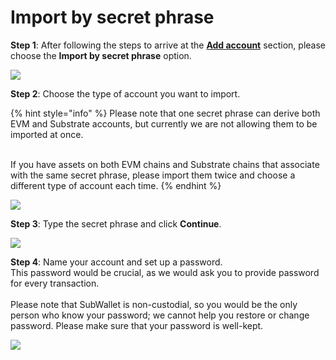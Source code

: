 # Import by secret phrase

**Step 1**: After following the steps to arrive at the [**Add account**](../create-a-new-account/if-you-already-have-an-account-with-subwallet.md) section, please choose the **Import by secret phrase** option.

![](<../../.gitbook/assets/image (98).png>)

**Step 2**: Choose the type of account you want to import.

{% hint style="info" %}
Please note that one secret phrase can derive both EVM and Substrate accounts, but currently we are not allowing them to be imported at once.&#x20;

\
If you have assets on both EVM chains and Substrate chains that associate with the same secret phrase, please import them twice and choose a different type of account each time.&#x20;
{% endhint %}

![](<../../.gitbook/assets/image (123).png>)

**Step 3**: Type the secret phrase and click **Continue**.

![](<../../.gitbook/assets/image (79).png>)

**Step 4**: Name your account and set up a password.\
This password would be crucial, as we would ask you to provide password for every transaction. \
\
Please note that SubWallet is non-custodial, so you would be the only person who know your password; we cannot help you restore or change password. Please make sure that your password is well-kept.

![](<../../.gitbook/assets/image (62).png>)

